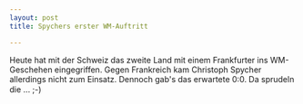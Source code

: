 ```yaml
---
layout: post
title: Spychers erster WM-Auftritt

---
```


Heute hat mit der Schweiz das zweite Land mit einem Frankfurter ins WM-Geschehen eingegriffen. Gegen Frankreich kam Christoph Spycher allerdings nicht zum Einsatz. Dennoch gab's das erwartete 0:0. Da sprudeln die ... ;-)


